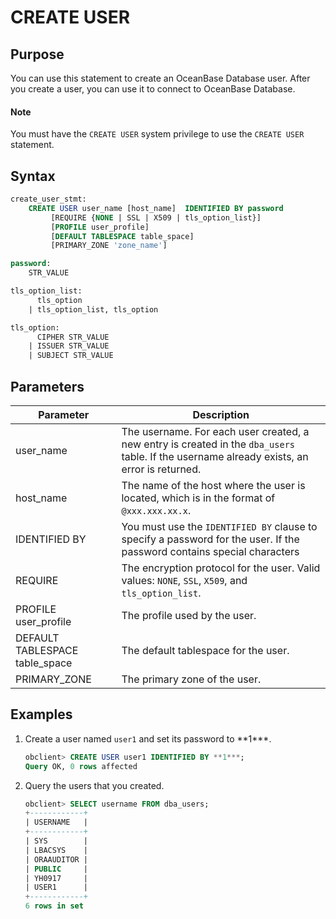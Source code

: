 # CREATE USER

## Purpose

You can use this statement to create an OceanBase Database user. After you create a user, you can use it to connect to OceanBase Database.

  <main id="notice" type='explain'>
    <h4>Note</h4>
    <p>You must have the <code>CREATE USER</code> system privilege to use the <code>CREATE USER</code> statement. </p>
  </main>

## Syntax

```sql
create_user_stmt:
    CREATE USER user_name [host_name]  IDENTIFIED BY password
         [REQUIRE {NONE | SSL | X509 | tls_option_list}]
         [PROFILE user_profile]
         [DEFAULT TABLESPACE table_space]
         [PRIMARY_ZONE 'zone_name']

password:
    STR_VALUE

tls_option_list:
      tls_option
    | tls_option_list, tls_option

tls_option:
      CIPHER STR_VALUE
    | ISSUER STR_VALUE
    | SUBJECT STR_VALUE
```

## Parameters

| Parameter | Description |
|--------------------------------|--------------------------------------------------------------|
| user_name | The username. For each user created, a new entry is created in the `dba_users` table. If the username already exists, an error is returned.  |
| host_name | The name of the host where the user is located, which is in the format of `@xxx.xxx.xx.x`.  |
| IDENTIFIED BY | You must use the `IDENTIFIED BY` clause to specify a password for the user. If the password contains special characters | , it must be enclosed in double quotation marks. Special characters are ~ ! @ # % ^ & * _ - + = ` ( ) { } link[1]link: ; ' , . ? /[]  |
| REQUIRE | The encryption protocol for the user. Valid values: `NONE`, `SSL`, `X509`, and `tls_option_list`.  |
| PROFILE user_profile | The profile used by the user.  |
| DEFAULT TABLESPACE table_space | The default tablespace for the user.  |
| PRIMARY_ZONE | The primary zone of the user.  |

## Examples

1. Create a user named `user1` and set its password to \*\*1\*\*\*.

   ```sql
   obclient> CREATE USER user1 IDENTIFIED BY **1***;
   Query OK, 0 rows affected
   ```

2. Query the users that you created.

   ```sql
   obclient> SELECT username FROM dba_users;
   +------------+
   | USERNAME   |
   +------------+
   | SYS        |
   | LBACSYS    |
   | ORAAUDITOR |
   | PUBLIC     |
   | YH0917     |
   | USER1      |
   +------------+
   6 rows in set
   ```
